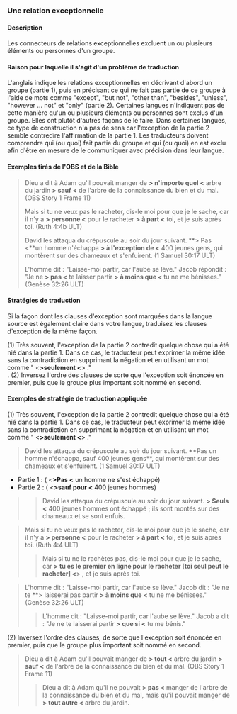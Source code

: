 ### Une relation exceptionnelle

#### Description

Les connecteurs de relations exceptionnelles excluent un ou plusieurs éléments ou personnes d'un groupe.

#### Raison pour laquelle il s'agit d'un problème de traduction

L'anglais indique les relations exceptionnelles en décrivant d'abord un groupe (partie 1), puis en précisant ce qui ne fait pas partie de ce groupe à l'aide de mots comme "except", "but not", "other than", "besides", "unless", "however ... not" et "only" (partie 2). Certaines langues n'indiquent pas de cette manière qu'un ou plusieurs éléments ou personnes sont exclus d'un groupe. Elles ont plutôt d'autres façons de le faire. Dans certaines langues, ce type de construction n'a pas de sens car l'exception de la partie 2 semble contredire l'affirmation de la partie 1. Les traducteurs doivent comprendre qui (ou quoi) fait partie du groupe et qui (ou quoi) en est exclu afin d'être en mesure de le communiquer avec précision dans leur langue.

#### Exemples tirés de l'OBS et de la Bible

> Dieu a dit à Adam qu'il pouvait manger de **> n'importe quel <** arbre du jardin **> sauf <** de l'arbre de la connaissance du bien et du mal. (OBS Story 1 Frame 11)
>
> Mais si tu ne veux pas le racheter, dis-le moi pour que je le sache, car il n'y a **> personne <** pour le racheter **> à part <** toi, et je suis après toi. (Ruth 4:4b ULT)
>
> David les attaqua du crépuscule au soir du jour suivant. **> Pas <**un homme n'échappa **> à l'exception de <** 400 jeunes gens, qui montèrent sur des chameaux et s'enfuirent. (1 Samuel 30:17 ULT)
>
> L'homme dit : "Laisse-moi partir, car l'aube se lève." Jacob répondit : "Je ne **> pas <** te laisser partir **> à moins que <** tu ne me bénisses." (Genèse 32:26 ULT)

#### Stratégies de traduction

Si la façon dont les clauses d'exception sont marquées dans la langue source est également claire dans votre langue, traduisez les clauses d'exception de la même façon.

(1) Très souvent, l'exception de la partie 2 contredit quelque chose qui a été nié dans la partie 1. Dans ce cas, le traducteur peut exprimer la même idée sans la contradiction en supprimant la négation et en utilisant un mot comme " <**>seulement <**> ."<br>.
(2) Inversez l'ordre des clauses de sorte que l'exception soit énoncée en premier, puis que le groupe plus important soit nommé en second.

#### Exemples de stratégie de traduction appliquée

(1) Très souvent, l'exception de la partie 2 contredit quelque chose qui a été nié dans la partie 1. Dans ce cas, le traducteur peut exprimer la même idée sans la contradiction en supprimant la négation et en utilisant un mot comme " <**>seulement <**> ."

> David les attaqua du crépuscule au soir du jour suivant. \*\*Pas un homme n'échappa, sauf 400 jeunes gens\*\*, qui montèrent sur des chameaux et s'enfuirent. (1 Samuel 30:17 ULT)

* Partie 1 : ( <**>Pas <** un homme ne s'est échappé)
* Partie 2 : ( <**>sauf pour <** 400 jeunes hommes)

> > David les attaqua du crépuscule au soir du jour suivant. **> Seuls <** 400 jeunes hommes ont échappé ; ils sont montés sur des chameaux et se sont enfuis.

> Mais si tu ne veux pas le racheter, dis-le moi pour que je le sache, car il n'y a **> personne <** pour le racheter **> à part <** toi, et je suis après toi. (Ruth 4:4 ULT)
>
> > Mais si tu ne le rachètes pas, dis-le moi pour que je le sache, car **> tu es le premier en ligne pour le racheter \[toi seul peut le racheter\] <**> , et je suis après toi.

> L'homme dit : "Laisse-moi partir, car l'aube se lève." Jacob dit : "Je ne te **> laisserai pas partir **> à moins que <** tu ne me bénisses." (Genèse 32:26 ULT)
> > L'homme dit : "Laisse-moi partir, car l'aube se lève." Jacob a dit : "Je ne te laisserai partir **> que si <** tu me bénis."

(2) Inversez l'ordre des clauses, de sorte que l'exception soit énoncée en premier, puis que le groupe plus important soit nommé en second.

> Dieu a dit à Adam qu'il pouvait manger de **> tout <** arbre du jardin **> sauf <** de l'arbre de la connaissance du bien et du mal. (OBS Story 1 Frame 11)
> > Dieu a dit à Adam qu'il ne pouvait **> pas <** manger de l'arbre de la connaissance du bien et du mal, mais qu'il pouvait manger de **> tout autre <** arbre du jardin.
